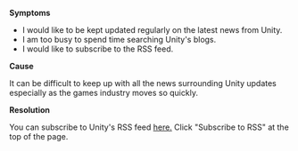 

**Symptoms**


- I would like to be kept updated regularly on the latest news from Unity.
- I am too busy to spend time searching Unity's blogs.
- I would like to subscribe to the RSS feed.



**Cause**



It can be difficult to keep up with all the news surrounding Unity updates especially as the games industry moves so quickly.



**Resolution**



You can subscribe to Unity's RSS feed [here.](https://blogs.unity3d.com/) Click "Subscribe to RSS" at the top of the page.









